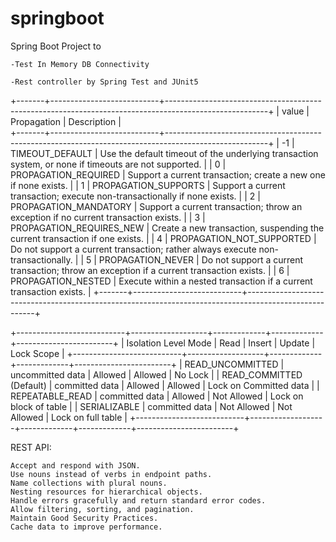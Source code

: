 # springboot
Spring Boot Project to 

	-Test In Memory DB Connectivity

	-Rest controller by Spring Test and JUnit5


+-------+---------------------------+-------------------------------------------------------------------------------------------------------+
| value | Propagation 			    | Description													                                        |					
+-------+---------------------------+-------------------------------------------------------------------------------------------------------+
| -1 	| TIMEOUT_DEFAULT 		    | Use the default timeout of the underlying transaction system, or none if timeouts are not supported.	|
| 0 	| PROPAGATION_REQUIRED 	    | Support a current transaction; create a new one if none exists. 						        |
| 1 	| PROPAGATION_SUPPORTS 	    | Support a current transaction; execute non-transactionally if none exists. 				        |
| 2 	| PROPAGATION_MANDATORY	    | Support a current transaction; throw an exception if no current transaction exists. 			        |
| 3 	| PROPAGATION_REQUIRES_NEW 	| Create a new transaction, suspending the current transaction if one exists. 			            	|
| 4 	| PROPAGATION_NOT_SUPPORTED | Do not support a current transaction; rather always execute non-transactionally. 				        |
| 5 	| PROPAGATION_NEVER 		| Do not support a current transaction; throw an exception if a current transaction exists. 		    |
| 6 	| PROPAGATION_NESTED 		| Execute within a nested transaction if a current transaction exists. 					        |
+-------+---------------------------+-------------------------------------------------------------------------------------------------------+


+---------------------------+-------------------+-------------+-------------+------------------------+
| Isolation Level Mode      |  Read             |   Insert    |   Update    |       Lock Scope       |
+---------------------------+-------------------+-------------+-------------+------------------------+
| READ_UNCOMMITTED          |  uncommitted data | Allowed     | Allowed     | No Lock                |
| READ_COMMITTED (Default)  |   committed data  | Allowed     | Allowed     | Lock on Committed data |
| REPEATABLE_READ           |   committed data  | Allowed     | Not Allowed | Lock on block of table |
| SERIALIZABLE              |   committed data  | Not Allowed | Not Allowed | Lock on full table     |
+---------------------------+-------------------+-------------+-------------+------------------------+


REST API:

    Accept and respond with JSON. 
    Use nouns instead of verbs in endpoint paths. 
    Name collections with plural nouns. 
    Nesting resources for hierarchical objects. 
    Handle errors gracefully and return standard error codes. 
    Allow filtering, sorting, and pagination.
    Maintain Good Security Practices.
    Cache data to improve performance.
